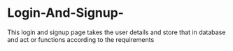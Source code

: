 # Login-And-Signup-
This login and signup page takes the user details and store that in database and act or functions according to the requirements
